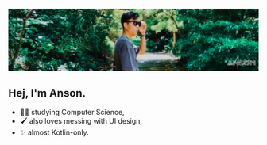 ![README Banner](https://github.com/anson-ryea/anson-ryea/blob/6d15be49d5ee712de993e594cf0dfe3ee0f525fd/banner.jpg)
## Hej, I'm Anson.
- 👩‍🎓 studying Computer Science,
- 🖌️ also loves messing with UI design,
- ✨ almost Kotlin-only.
